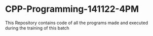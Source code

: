 # CPP-Programming-141122-4PM
This Repository contains code of all the programs made and executed during the training of this batch
